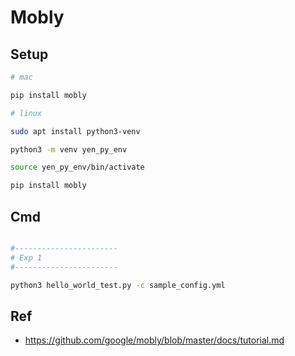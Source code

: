 # Mobly

## Setup

```bash
# mac

pip install mobly
```

```bash
# linux

sudo apt install python3-venv

python3 -m venv yen_py_env

source yen_py_env/bin/activate

pip install mobly
```

## Cmd

```bash

#-----------------------
# Exp 1
#-----------------------

python3 hello_world_test.py -c sample_config.yml
```


## Ref
- https://github.com/google/mobly/blob/master/docs/tutorial.md